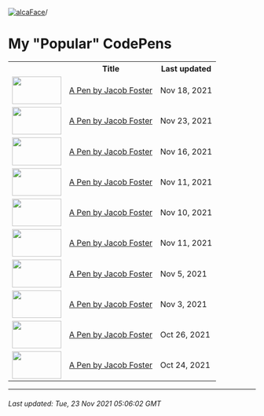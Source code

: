 [![alcaFace](https://camo.githubusercontent.com/2ee094c4af74cb0ec2e19388fccfb809837623e3/68747470733a2f2f7374617469632d63646e2e6a74766e772e6e65742f656d6f7469636f6e732f76312f3332383632362f312e30)](https://twitch.tv/Alca)/

# My "Popular" CodePens

<table>
	<tr>
		<th></th>
		<th>Title</th>
		<th>Last updated</th>
	</tr>
	<tr>
		<td><a href="https://codepen.io/Alca/pen/ZEJwLgY" rel="nofollow"><img src="https://codepen.io/alca/pen/ZEJwLgY/image/default.png" width="100" height="56.25"></a></td>
		<td><a href="https://codepen.io/Alca/pen/ZEJwLgY" rel="nofollow">A Pen by Jacob Foster</a></td>
		<td>Nov 18, 2021</td>
	</tr>
	<tr>
		<td><a href="https://codepen.io/Alca/pen/XWaoaBz" rel="nofollow"><img src="https://codepen.io/alca/pen/XWaoaBz/image/default.png" width="100" height="56.25"></a></td>
		<td><a href="https://codepen.io/Alca/pen/XWaoaBz" rel="nofollow">A Pen by Jacob Foster</a></td>
		<td>Nov 23, 2021</td>
	</tr>
	<tr>
		<td><a href="https://codepen.io/Alca/pen/OJjadKz" rel="nofollow"><img src="https://codepen.io/alca/pen/OJjadKz/image/default.png" width="100" height="56.25"></a></td>
		<td><a href="https://codepen.io/Alca/pen/OJjadKz" rel="nofollow">A Pen by Jacob Foster</a></td>
		<td>Nov 16, 2021</td>
	</tr>
	<tr>
		<td><a href="https://codepen.io/Alca/pen/rNzrqWa" rel="nofollow"><img src="https://codepen.io/alca/pen/rNzrqWa/image/default.png" width="100" height="56.25"></a></td>
		<td><a href="https://codepen.io/Alca/pen/rNzrqWa" rel="nofollow">A Pen by Jacob Foster</a></td>
		<td>Nov 11, 2021</td>
	</tr>
	<tr>
		<td><a href="https://codepen.io/Alca/pen/rNzKgjx" rel="nofollow"><img src="https://codepen.io/alca/pen/rNzKgjx/image/default.png" width="100" height="56.25"></a></td>
		<td><a href="https://codepen.io/Alca/pen/rNzKgjx" rel="nofollow">A Pen by Jacob Foster</a></td>
		<td>Nov 10, 2021</td>
	</tr>
	<tr>
		<td><a href="https://codepen.io/Alca/pen/abyqEZp" rel="nofollow"><img src="https://codepen.io/alca/pen/abyqEZp/image/default.png" width="100" height="56.25"></a></td>
		<td><a href="https://codepen.io/Alca/pen/abyqEZp" rel="nofollow">A Pen by Jacob Foster</a></td>
		<td>Nov 11, 2021</td>
	</tr>
	<tr>
		<td><a href="https://codepen.io/Alca/pen/GRvyzzN" rel="nofollow"><img src="https://codepen.io/alca/pen/GRvyzzN/image/default.png" width="100" height="56.25"></a></td>
		<td><a href="https://codepen.io/Alca/pen/GRvyzzN" rel="nofollow">A Pen by Jacob Foster</a></td>
		<td>Nov 5, 2021</td>
	</tr>
	<tr>
		<td><a href="https://codepen.io/Alca/pen/MWvrwwQ" rel="nofollow"><img src="https://codepen.io/alca/pen/MWvrwwQ/image/default.png" width="100" height="56.25"></a></td>
		<td><a href="https://codepen.io/Alca/pen/MWvrwwQ" rel="nofollow">A Pen by Jacob Foster</a></td>
		<td>Nov 3, 2021</td>
	</tr>
	<tr>
		<td><a href="https://codepen.io/Alca/pen/RwZVRXR" rel="nofollow"><img src="https://codepen.io/alca/pen/RwZVRXR/image/default.png" width="100" height="56.25"></a></td>
		<td><a href="https://codepen.io/Alca/pen/RwZVRXR" rel="nofollow">A Pen by Jacob Foster</a></td>
		<td>Oct 26, 2021</td>
	</tr>
	<tr>
		<td><a href="https://codepen.io/Alca/pen/dyzNJwd" rel="nofollow"><img src="https://codepen.io/alca/pen/dyzNJwd/image/default.png" width="100" height="56.25"></a></td>
		<td><a href="https://codepen.io/Alca/pen/dyzNJwd" rel="nofollow">A Pen by Jacob Foster</a></td>
		<td>Oct 24, 2021</td>
	</tr>
</table>

---

###### Last updated: Tue, 23 Nov 2021 05:06:02 GMT